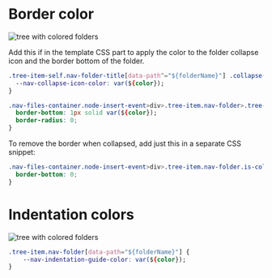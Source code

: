# Border color

![tree with colored folders](./assets/border_snippets.png)

Add this if in the template CSS part to apply the color to the folder collapse icon and the border bottom of the folder.

```css
.tree-item-self.nav-folder-title[data-path^="${folderName}"] .collapse-icon svg.svg-icon {
  --nav-collapse-icon-color: var(${color});
}

.nav-files-container.node-insert-event>div>.tree-item.nav-folder>.tree-item-self.nav-folder-title[data-path="${folderName}"] {
  border-bottom: 1px solid var(${color});
  border-radius: 0;
}
```

To remove the border when collapsed, add just this in a separate CSS snippet:

```css
.nav-files-container.node-insert-event>div>.tree-item.nav-folder.is-collapsed>.tree-item-self.nav-folder-title {
  border-bottom: 0;
}
```

# Indentation colors

![tree with colored folders](./assets/indentation.png)

```css
.tree-item.nav-folder[data-path="${folderName}"] {
    --nav-indentation-guide-color: var(${color});
}
```